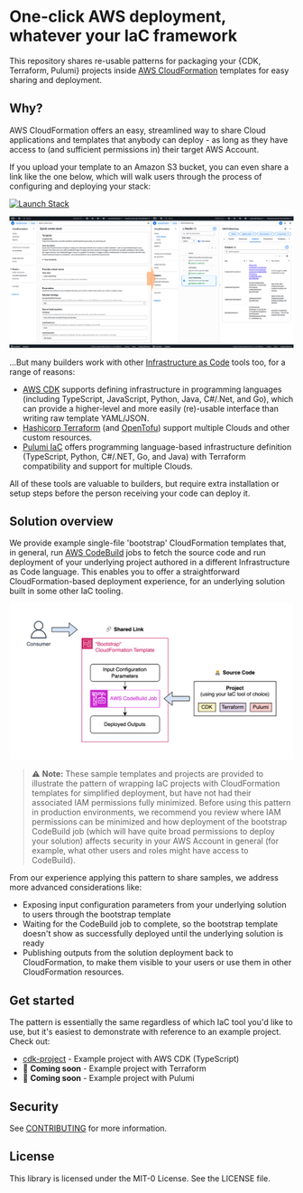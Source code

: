 # One-click AWS deployment, whatever your IaC framework

This repository shares re-usable patterns for packaging your {CDK, Terraform, Pulumi} projects inside [AWS CloudFormation](https://docs.aws.amazon.com/AWSCloudFormation/latest/UserGuide/Welcome.html) templates for easy sharing and deployment.


## Why?

AWS CloudFormation offers an easy, streamlined way to share Cloud applications and templates that anybody can deploy - as long as they have access to (and sufficient permissions in) their target AWS Account.

If you upload your template to an Amazon S3 bucket, you can even share a link like the one below, which will walk users through the process of configuring and deploying your stack:

[![Launch Stack](https://s3.amazonaws.com/cloudformation-examples/cloudformation-launch-stack.png)](https://console.aws.amazon.com/cloudformation/home?#/stacks/create/review?templateURL=https://s3.amazonaws.com/ws-assets-prod-iad-r-iad-ed304a55c2ca1aee/e4a232b7-b0da-4153-b71e-82130a42c00a/cdk_cfn_bootstrap.yml&stackName=CDKCFnBootstrap "Launch Stack")

![](img/Create-Stack-Flow.png "Screenshots of AWS CloudFormation console showing user configuring 'bootstrap' stack, followed by successfully-deployed stacks including CDK Toolkit and published outputs from a CDK application.")

...But many builders work with other [Infrastructure as Code](https://aws.amazon.com/what-is/iac/) tools too, for a range of reasons:

- [AWS CDK](https://docs.aws.amazon.com/cdk/v2/guide/home.html) supports defining infrastructure in programming languages (including TypeScript, JavaScript, Python, Java, C#/.Net, and Go), which can provide a higher-level and more easily (re)-usable interface than writing raw template YAML/JSON.
- [Hashicorp Terraform](https://developer.hashicorp.com/terraform) (and [OpenTofu](https://opentofu.org/)) support multiple Clouds and other custom resources.
- [Pulumi IaC](https://www.pulumi.com/product/infrastructure-as-code/) offers programming language-based infrastructure definition (TypeScript, Python, C#/.NET, Go, and Java) with Terraform compatibility and support for multiple Clouds.

All of these tools are valuable to builders, but require extra installation or setup steps before the person receiving your code can deploy it.


## Solution overview

We provide example single-file 'bootstrap' CloudFormation templates that, in general, run [AWS CodeBuild](https://docs.aws.amazon.com/codebuild/latest/userguide/welcome.html) jobs to fetch the source code and run deployment of your underlying project authored in a different Infrastructure as Code language. This enables you to offer a straightforward CloudFormation-based deployment experience, for an underlying solution built in some other IaC tooling.

![](img/CloudFormation-Wrap-Flow.png "Flow diagram: End-user fetches CloudFormation template (which may have configurable parameters) whose deployment runs an AWS CodeBuild job, that fetches and runs deployment of your actual IaC project")

> ⚠️ **Note:** These sample templates and projects are provided to illustrate the pattern of wrapping IaC projects with CloudFormation templates for simplified deployment, but have not had their associated IAM permissions fully minimized. Before using this pattern in production environments, we recommend you review where IAM permissions can be minimized and how deployment of the bootstrap CodeBuild job (which will have quite broad permissions to deploy your solution) affects security in your AWS Account in general (for example, what other users and roles might have access to CodeBuild).

From our experience applying this pattern to share samples, we address more advanced considerations like:

- Exposing input configuration parameters from your underlying solution to users through the bootstrap template
- Waiting for the CodeBuild job to complete, so the bootstrap template doesn't show as successfully deployed until the underlying solution is ready
- Publishing outputs from the solution deployment back to CloudFormation, to make them visible to your users or use them in other CloudFormation resources.


## Get started

The pattern is essentially the same regardless of which IaC tool you'd like to use, but it's easiest to demonstrate with reference to an example project. Check out:

- [cdk-project](cdk-project/README.md) - Example project with AWS CDK (TypeScript)
- 👷 **Coming soon** - Example project with Terraform
- 👷 **Coming soon** - Example project with Pulumi



## Security

See [CONTRIBUTING](CONTRIBUTING.md#security-issue-notifications) for more information.


## License

This library is licensed under the MIT-0 License. See the LICENSE file.
